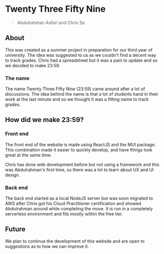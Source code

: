 # Twenty Three Fifty Nine

> Abdulrahman Asfari and Chris Sa

## About

This was created as a summer project in preparation for our third year of university. The idea was suggested to us as we couldn't find a decent way to track grades. Chris had a spreadsheet but it was a pain to update and so we decided to make 23:59.

### The name

The name Twenty Three Fifty Nine (23:59) came around after a lot of discussions. The idea behind the name is that a lot of students hand in their work at the last minute and so we thought it was a fitting name to track grades.

## How did we make 23:59?

### Front end

The front end of the website is made using ReactJS and the MUI package. This combination made it easier to quickly develop, and have things look great at the same time.

Chris has done web development before but not using a framework and this was Abdulrahman's first time, so there was a lot to learn about UX and UI design.

### Back end

The back end started as a local NodeJS server but was soon migrated to AWS after Chris got his Cloud Practitioner certification and showed Abdulrahman around while completing the move. It is run in a completely serverless environment and fits mostly within the free tier.

## Future

We plan to continue the development of this website and are open to suggestions as to how we can improve it.
